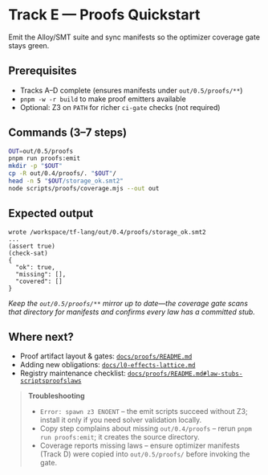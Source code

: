 # Track E — Proofs Quickstart

Emit the Alloy/SMT suite and sync manifests so the optimizer coverage gate stays green.

## Prerequisites

- Tracks A–D complete (ensures manifests under `out/0.5/proofs/**`)
- `pnpm -w -r build` to make proof emitters available
- Optional: Z3 on `PATH` for richer `ci-gate` checks (not required)

## Commands (3–7 steps)

```bash
OUT=out/0.5/proofs
pnpm run proofs:emit
mkdir -p "$OUT"
cp -R out/0.4/proofs/. "$OUT"/
head -n 5 "$OUT/storage_ok.smt2"
node scripts/proofs/coverage.mjs --out out
```

## Expected output

```
wrote /workspace/tf-lang/out/0.4/proofs/storage_ok.smt2
...
(assert true)
(check-sat)
{
  "ok": true,
  "missing": [],
  "covered": []
}
```

*Keep the `out/0.5/proofs/**` mirror up to date—the coverage gate scans that directory for manifests and confirms every law has a committed stub.*

## Where next?

- Proof artifact layout & gates: [`docs/proofs/README.md`](../../proofs/README.md)
- Adding new obligations: [`docs/l0-effects-lattice.md`](../../l0-effects-lattice.md)
- Registry maintenance checklist: [`docs/proofs/README.md#law-stubs-scriptsproofslaws`](../../proofs/README.md#law-stubs-scriptsproofslaws)

> **Troubleshooting**
>
> - `Error: spawn z3 ENOENT` – the emit scripts succeed without Z3; install it only if you need solver validation locally.
> - Copy step complains about missing `out/0.4/proofs` – rerun `pnpm run proofs:emit`; it creates the source directory.
> - Coverage reports missing laws – ensure optimizer manifests (Track D) were copied into `out/0.5/proofs/` before invoking the gate.
